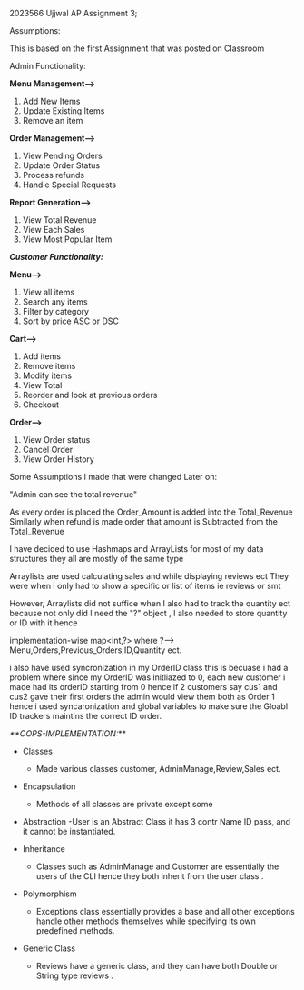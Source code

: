 2023566 Ujjwal AP Assignment 3;

Assumptions: 

This is based on the first Assignment that was posted on Classroom 

Admin Functionality:

**Menu Management-->** 
1. Add New Items
2. Update Existing Items
3. Remove an item

**Order Management-->**
1. View Pending Orders 
2. Update Order Status
3. Process refunds 
4. Handle Special Requests 

**Report Generation-->**
1. View Total Revenue
2. View Each Sales
3. View Most Popular Item

**_Customer Functionality:_**

**Menu-->**
1. View all items
2. Search any items 
3. Filter by category
4. Sort by price ASC or DSC 

**Cart-->**

1. Add items
2. Remove items
3. Modify items
4. View Total
5. Reorder and look at previous orders
6. Checkout

**Order-->**

1. View Order status
2. Cancel Order
3. View Order History

Some Assumptions I made that were changed Later on:

"Admin can see the total revenue"

As every order is placed the Order_Amount is added into the Total_Revenue 
Similarly when refund is made order that amount is Subtracted from the Total_Revenue


I have decided to use Hashmaps and ArrayLists for most of my data structures they all are mostly of the same type 

Arraylists are used calculating sales and while displaying reviews ect 
They were when I only had to show a specific or list of items ie reviews or smt

However, Arraylists did not suffice when I also had to track the quantity ect because not only did I need the 
"?" object , I also needed to store quantity or ID with it hence 

implementation-wise map<int,?> where ?--> Menu,Orders,Previous_Orders,ID,Quantity ect.

i also have used syncronization in my OrderID class this is becuase i had a problem where since my OrderID was initliazed to 0, each new customer i made had its orderID starting from 0 hence if
2 customers say cus1 and cus2 gave their first orders the admin would view them both as Order 1 hence i used syncaronization and global variables to make sure 
the Gloabl ID trackers maintins the correct ID order.

_**OOPS-IMPLEMENTATION:_**

* Classes
    - Made various classes customer, AdminManage,Review,Sales ect.

* Encapsulation
    - Methods of all classes are private except some 
* Abstraction
    -User is an Abstract Class it has 3 contr Name ID pass, and it cannot be instantiated.
* Inheritance
    - Classes such as AdminManage and Customer are essentially the users of the CLI hence they both inherit from the user class .
* Polymorphism
    - Exceptions class essentially provides a base and all other exceptions handle other methods themselves while specifying its own predefined methods.

* Generic Class
    - Reviews have a generic class, and they can have both Double or String type reviews .
